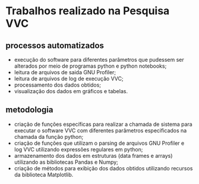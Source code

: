# Trabalhos realizado na Pesquisa VVC
## processos automatizados
* execução do software para diferentes parâmetros que pudessem ser alterados por meio de programas python e python notebooks;
* leitura de arquivos de saida GNU Profiler;
* leitura de arquivos de log de execução VVC;
* processamento dos dados obtidos;
* visualização dos dados em gráficos e tabelas.

## metodologia
* criação de funções específicas para realizar a chamada de sistema para executar o software VVC com diferentes parâmetros especificados na chamada da função python;
* criação de funções que utilizam o parsing de arquivos GNU Profiler e log VVC utilizando expressões regulares em python;
* armazenamento dos dados em estruturas (data frames e arrays) utilizando as bibliotecas Pandas e Numpy;
* criação de métodos para exibição dos dados obtidos utilizando recursos da biblioteca Matplotlib.
